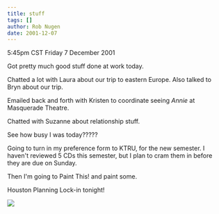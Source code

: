 ```yaml
---
title: stuff
tags: []
author: Rob Nugen
date: 2001-12-07
---
```


<title></title>
<p class=date>5:45pm CST Friday 7 December 2001</p>

<p>Got pretty much good stuff done at work today.</p>

<p>Chatted a lot with Laura about our trip to eastern Europe.  Also
talked to Bryn about our trip.</p>

<p>Emailed back and forth with Kristen to coordinate seeing
<em>Annie</em> at Masquerade Theatre.</p>

<p>Chatted with Suzanne about relationship stuff.</p>

<p>See how busy I was today?????</p>

<p>Going to turn in my preference form to KTRU, for the new semester.
I haven't reviewed 5 CDs this semester, but I plan to cram them in
before they are due on Sunday.</p>

<p>Then I'm going to Paint This! and paint some.</p>

<p>Houston Planning Lock-in tonight!</p>

<p><img src='/images/rob/wL-ROB.gif'/></p>


